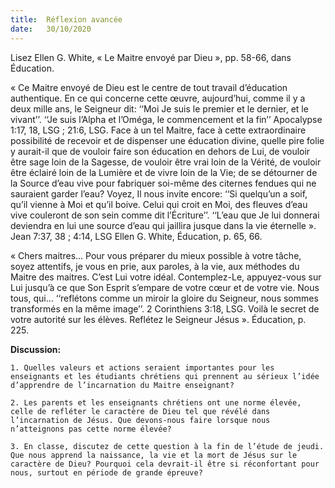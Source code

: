 ```yaml
---
title:  Réflexion avancée
date:   30/10/2020
---
```


Lisez Ellen G. White, « Le Maitre envoyé par Dieu », pp. 58-66, dans Éducation.

« Ce Maitre envoyé de Dieu est le centre de tout travail d’éducation authentique. En ce qui concerne cette œuvre, aujourd’hui, comme il y a deux mille ans, le Seigneur dit: ‘‘Moi Je suis le premier et le dernier, et le vivant’’. ‘‘Je suis l’Alpha et l’Oméga, le commencement et la fin’’ Apocalypse 1:17, 18, LSG ; 21:6, LSG. Face à un tel Maitre, face à cette extraordinaire possibilité de recevoir et de dispenser une éducation divine, quelle pire folie y aurait-il que de vouloir faire son éducation en dehors de Lui, de vouloir être sage loin de la Sagesse, de vouloir être vrai loin de la Vérité, de vouloir être éclairé loin de la Lumière et de vivre loin de la Vie; de se détourner de la Source d’eau vive pour fabriquer soi-même des citernes fendues qui ne sauraient garder l’eau? Voyez, Il nous invite encore: ‘‘Si quelqu’un a soif, qu’il vienne à Moi et qu’il boive. Celui qui croit en Moi, des fleuves d’eau vive couleront de son sein comme dit l’Écriture’’. ‘‘L’eau que Je lui donnerai deviendra en lui une source d’eau qui jaillira jusque dans la vie éternelle ». Jean 7:37, 38 ; 4:14, LSG Ellen G. White, Éducation, p. 65, 66.

« Chers maitres… Pour vous préparer du mieux possible à votre tâche, soyez attentifs, je vous en prie, aux paroles, à la vie, aux méthodes du Maitre des maitres. C’est Lui votre idéal. Contemplez-Le, appuyez-vous sur Lui jusqu’à ce que Son Esprit s’empare de votre cœur et de votre vie. Nous tous, qui… ‘‘reflétons comme un miroir la gloire du Seigneur, nous sommes transformés en la même image’’. 2 Corinthiens 3:18, LSG. Voilà le secret de votre autorité sur les élèves. Reflétez le Seigneur Jésus ». Éducation, p. 225.

**Discussion:**

`1. Quelles valeurs et actions seraient importantes pour les enseignants et les étudiants chrétiens qui prennent au sérieux l’idée d’apprendre de l’incarnation du Maitre enseignant?`

`2. Les parents et les enseignants chrétiens ont une norme élevée, celle de refléter le caractère de Dieu tel que révélé dans l’incarnation de Jésus. Que devons-nous faire lorsque nous n’atteignons pas cette norme élevée?`

`3. En classe, discutez de cette question à la fin de l’étude de jeudi. Que nous apprend la naissance, la vie et la mort de Jésus sur le caractère de Dieu? Pourquoi cela devrait-il être si réconfortant pour nous, surtout en période de grande épreuve?`